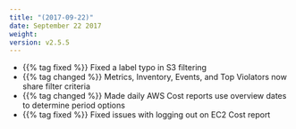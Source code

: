```yaml
---
title: "(2017-09-22)"
date: September 22 2017
weight:
version: v2.5.5
---
```

- {{% tag fixed %}} Fixed a label typo in S3 filtering
- {{% tag changed %}} Metrics, Inventory, Events, and Top Violators now share filter criteria
- {{% tag changed %}} Made daily AWS Cost reports use overview dates to determine period options
- {{% tag fixed %}} Fixed issues with logging out on EC2 Cost report

